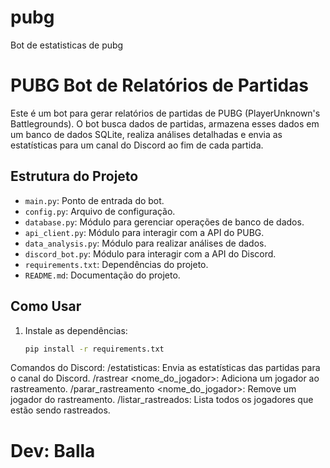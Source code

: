 # pubg
Bot de estatisticas de pubg
# PUBG Bot de Relatórios de Partidas

Este é um bot para gerar relatórios de partidas de PUBG (PlayerUnknown's Battlegrounds). O bot busca dados de partidas, armazena esses dados em um banco de dados SQLite, realiza análises detalhadas e envia as estatísticas para um canal do Discord ao fim de cada partida.

## Estrutura do Projeto

- `main.py`: Ponto de entrada do bot.
- `config.py`: Arquivo de configuração.
- `database.py`: Módulo para gerenciar operações de banco de dados.
- `api_client.py`: Módulo para interagir com a API do PUBG.
- `data_analysis.py`: Módulo para realizar análises de dados.
- `discord_bot.py`: Módulo para interagir com a API do Discord.
- `requirements.txt`: Dependências do projeto.
- `README.md`: Documentação do projeto.

## Como Usar

1. Instale as dependências:
   ```sh
   pip install -r requirements.txt

Comandos do Discord:
/estatisticas: Envia as estatísticas das partidas para o canal do Discord.
/rastrear <nome_do_jogador>: Adiciona um jogador ao rastreamento.
/parar_rastreamento <nome_do_jogador>: Remove um jogador do rastreamento.
/listar_rastreados: Lista todos os jogadores que estão sendo rastreados.

# Dev: Balla
